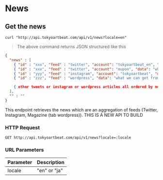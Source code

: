 # News

## Get the news

```shell
curl "http://api.tokyoartbeat.com/api/v1/news?locale=en"
```

> The above command returns JSON structured like this 

```json
{
  "news" : [
    { "id" : "xxx", "feed" : "twitter", "account": "tokyoartbeat_en", "data": "what we can get from the twitter API" },
    { "id" : "xxx", "feed" : "twitter", "account": "mupon", "data": "what we can get from the twitter API" },
    { "id" : "yyy", "feed" : "instagram", "account": "tokyoartbeat", "data": "what we can get from the instagram API" },
    { "id" : "zzz", "feed" : "wordpress", "data": "what we can get from the WP API" },

    { other tweets or instagram or wordpress articles all ordered by most recent dates I guess }
  ],
  "" : ""
}
```

This endpoint retrieves the news which are an aggregation of feeds (Twitter, Instagram, Magazine (tab wordpress)). THIS IS A NEW API TO BUILD

### HTTP Request

`GET http://api.tokyoartbeat.com/api/v1/news?locale=:locale`

### URL Parameters

Parameter | Description
--------- | -----------
locale | "en" or "ja"

